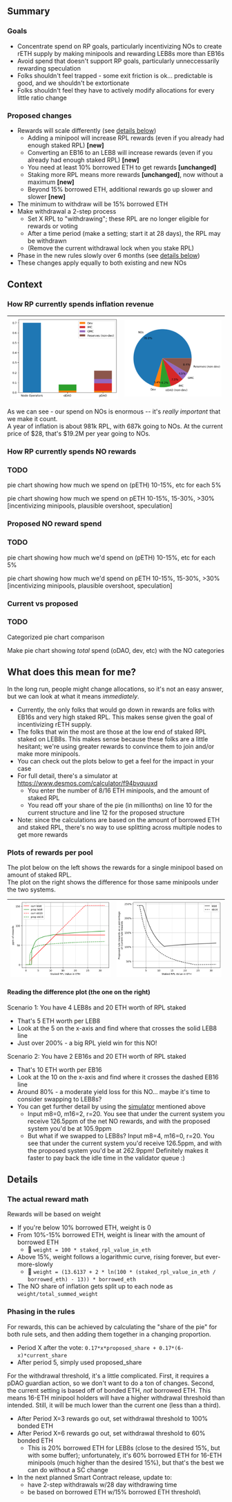 ## Summary
### Goals
- Concentrate spend on RP goals, particularly incentivizing NOs to create rETH supply by making
  minipools and rewarding LEB8s more than EB16s
- Avoid spend that doesn't support RP goals, particularly unneccessarily rewarding speculation
- Folks shouldn't feel trapped - some exit friction is ok... predictable is good, and we shouldn't
  be extortionate
- Folks shouldn't feel they have to actively modify allocations for every little ratio change

### Proposed changes
- Rewards will scale differently (see [details below](#the-actual-reward-math))
  - Adding a minipool will increase RPL rewards (even if you already had enough staked RPL)
    **[new]**
  - Converting an EB16 to an LEB8 will increase rewards (even if you already had enough staked RPL)
    **[new]**
  - You need at least 10% borrowed ETH to get rewards **[unchanged]**
  - Staking more RPL means more rewards **[unchanged]**, now without a maximum **[new]**
  - Beyond 15% borrowed ETH, additional rewards go up slower and slower **[new]**
- The minimum to withdraw will be 15% borrowed ETH
- Make withdrawal a 2-step process
  - Set X RPL to "withdrawing"; these RPL are no longer eligible for rewards or voting
  - After a time period (make a setting; start it at 28 days), the RPL may be withdrawn
  - (Remove the current withdrawal lock when you stake RPL)
- Phase in the new rules slowly over 6 months (see [details below](#phasing-in-the-rules))
- These changes apply equally to both existing and new NOs

## Context
### How RP currently spends inflation revenue
| ![image](./imgs/overall_spend_bar.png) |   ![image](./imgs/overall_spend_pie.png)   |
|:--------------------------------------:|:-----------------------------------:|

As we can see - our spend on NOs is enormous -- it's _really important_ that we make it count. \
A year of inflation is about 981k RPL, with 687k going to NOs. At the current price of $28, that's
$19.2M per year going to NOs.

### How RP currently spends NO rewards
### TODO
pie chart showing how much we spend on (pETH) 10-15%, etc for each 5%

pie chart showing how much we spend on pETH 10-15%, 15-30%, >30% [incentivizing minipools, plausible overshoot, speculation]

### Proposed NO reward spend
### TODO
pie chart showing how much we'd spend on (pETH) 10-15%, etc for each 5%

pie chart showing how much we'd spend on pETH 10-15%, 15-30%, >30% [incentivizing minipools, plausible overshoot, speculation]

### Current vs proposed
### TODO
Categorized pie chart comparison

Make pie chart showing _total_ spend (oDAO, dev, etc) with the NO categories

## What does this mean for me?
In the long run, people might change allocations, so it's not an easy answer, but we can look at
what it means _immediately_. 
- Currently, the only folks that would go down in rewards are folks with EB16s and very high staked
  RPL. This makes sense given the goal of incentivizing rETH supply.
- The folks that win the most are those at the low end of staked RPL staked on LEB8s. This makes
  sense because these folks are a little hesitant; we're using greater rewards to convince them to
  join and/or make more minipools.
- You can check out the plots below to get a feel for the impact in your case
- For full detail, there's a simulator at https://www.desmos.com/calculator/f94bvquuxd
  - You enter the number of 8/16 ETH minipools, and the amount of staked RPL
  - You read off your share of the pie (in millionths) on line 10 for the current structure and
    line 12 for the proposed structure
- Note: since the calculations are based on the amount of borrowed ETH and staked RPL, there's no
  way to use splitting across multiple nodes to get more rewards

### Plots of rewards per pool 
The plot below on the left shows the rewards for a single minipool based on amount of staked RPL. \
The plot on the right shows the difference for those same minipools under the two systems.

| ![image](./imgs/rule_pc.png) | ![image](./imgs/rulediff_pc.png) |
|:----------------------------:|:--------------------------------:|

#### Reading the difference plot (the one on the right)
Scenario 1: You have 4 LEB8s and 20 ETH worth of RPL staked
- That's 5 ETH worth per LEB8
- Look at the 5 on the x-axis and find where that crosses the solid LEB8 line
- Just over 200% - a big RPL yield win for this NO!

Scenario 2: You have 2 EB16s and 20 ETH worth of RPL staked
- That's 10 ETH worth per EB16
- Look at the 10 on the x-axis and find where it crosses the dashed EB16 line
- Around 80% - a moderate yield loss for this NO... maybe it's time to consider swapping to LEB8s?
- You can get further detail by using the [simulator](https://www.desmos.com/calculator/f94bvquuxd)
  mentioned above
  - Input m8=0, m16=2, r=20. You see that under the current system you receive 126.5ppm of the net
    NO rewards, and with the proposed system you'd be at 105.9ppm
  - But what if we swapped to LEB8s? Input m8=4, m16=0, r=20. You see that under the current system
    you'd receive 126.5ppm, and with the proposed system you'd be at 262.9ppm! Definitely makes it
    faster to pay back the idle time in the validator queue :)

## Details
### The actual reward math
Rewards will be based on weight
- If you're below 10% borrowed ETH, weight is 0
- From 10%-15% borrowed ETH, weight is linear with the amount of borrowed ETH
  - 🧮 `weight = 100 * staked_rpl_value_in_eth`
- Above 15%, weight follows a logarithmic curve, rising forever, but ever-more-slowly
  - 🧮 `weight = (13.6137 + 2 * ln(100 * (staked_rpl_value_in_eth / borrowed_eth) - 13)) * borrowed_eth`
- The NO share of inflation gets split up to each node as `weight/total_summed_weight`

### Phasing in the rules
For rewards, this can be achieved by calculating the "share of the pie" for both rule sets, and then
adding them together in a changing proportion.
- Period X after the vote: `0.17*x*proposed_share + 0.17*(6-x)*current_share`  
- After period 5, simply used proposed_share

For the withdrawal threshold, it's a little complicated. First, it requires a pDAO guardian action,
so we don't want to do a ton of changes. Second, the current setting is based off of bonded ETH,
_not_ borrowed ETH. This means 16-ETH minipool holders will have a higher withdrawal threshold than
intended. Still, it will be much lower than the current one (less than a third).
- After Period X=3 rewards go out, set withdrawal threshold to 100% bonded ETH
- After Period X=6 rewards go out, set withdrawal threshold to 60% bonded ETH
  - This is 20% borrowed ETH for LEB8s (close to the desired 15%, but with some buffer);
    unfortunately, it's 60% borrowed ETH for 16-ETH minipools (much higher than the desired 15%),
    but that's the best we can do without a SC change
- In the next planned Smart Contract release, update to:
  - have 2-step withdrawals w/28 day withdrawing time
  - be based on borrowed ETH w/15% borrowed ETH threshold\

